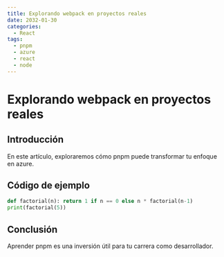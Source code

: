 ```yaml
---
title: Explorando webpack en proyectos reales
date: 2032-01-30
categories:
  - React
tags:
  - pnpm
  - azure
  - react
  - node
---
```


# Explorando webpack en proyectos reales

## Introducción

En este artículo, exploraremos cómo pnpm puede transformar tu enfoque en azure.

## Código de ejemplo

```python
def factorial(n): return 1 if n == 0 else n * factorial(n-1)
print(factorial(5))
```

## Conclusión

Aprender pnpm es una inversión útil para tu carrera como desarrollador.